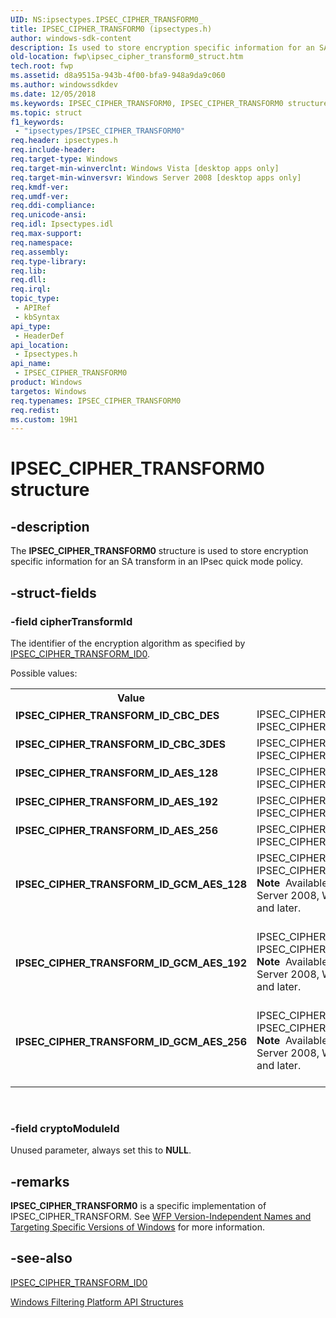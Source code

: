 ```yaml
---
UID: NS:ipsectypes.IPSEC_CIPHER_TRANSFORM0_
title: IPSEC_CIPHER_TRANSFORM0 (ipsectypes.h)
author: windows-sdk-content
description: Is used to store encryption specific information for an SA transform in an IPsec quick mode policy.
old-location: fwp\ipsec_cipher_transform0_struct.htm
tech.root: fwp
ms.assetid: d8a9515a-943b-4f00-bfa9-948a9da9c060
ms.author: windowssdkdev
ms.date: 12/05/2018
ms.keywords: IPSEC_CIPHER_TRANSFORM0, IPSEC_CIPHER_TRANSFORM0 structure [Filtering], IPSEC_CIPHER_TRANSFORM_ID_AES_128, IPSEC_CIPHER_TRANSFORM_ID_AES_192, IPSEC_CIPHER_TRANSFORM_ID_AES_256, IPSEC_CIPHER_TRANSFORM_ID_CBC_3DES, IPSEC_CIPHER_TRANSFORM_ID_CBC_DES, IPSEC_CIPHER_TRANSFORM_ID_GCM_AES_128, IPSEC_CIPHER_TRANSFORM_ID_GCM_AES_192, IPSEC_CIPHER_TRANSFORM_ID_GCM_AES_256, fwp.ipsec_cipher_transform0_struct, ipsectypes/IPSEC_CIPHER_TRANSFORM0
ms.topic: struct
f1_keywords: 
 - "ipsectypes/IPSEC_CIPHER_TRANSFORM0"
req.header: ipsectypes.h
req.include-header: 
req.target-type: Windows
req.target-min-winverclnt: Windows Vista [desktop apps only]
req.target-min-winversvr: Windows Server 2008 [desktop apps only]
req.kmdf-ver: 
req.umdf-ver: 
req.ddi-compliance: 
req.unicode-ansi: 
req.idl: Ipsectypes.idl
req.max-support: 
req.namespace: 
req.assembly: 
req.type-library: 
req.lib: 
req.dll: 
req.irql: 
topic_type:
 - APIRef
 - kbSyntax
api_type:
 - HeaderDef
api_location:
 - Ipsectypes.h
api_name:
 - IPSEC_CIPHER_TRANSFORM0
product: Windows
targetos: Windows
req.typenames: IPSEC_CIPHER_TRANSFORM0
req.redist: 
ms.custom: 19H1
---
```


# IPSEC_CIPHER_TRANSFORM0 structure


## -description


The <b>IPSEC_CIPHER_TRANSFORM0</b> structure is used to store encryption specific information for an SA transform in an IPsec quick mode policy.


## -struct-fields




### -field cipherTransformId

The identifier of the encryption algorithm as specified by <a href="https://docs.microsoft.com/windows/desktop/api/ipsectypes/ns-ipsectypes-ipsec_cipher_transform_id0_">IPSEC_CIPHER_TRANSFORM_ID0</a>.

Possible values:

<table>
<tr>
<th>Value</th>
<th>Meaning</th>
</tr>
<tr>
<td width="40%"><a id="IPSEC_CIPHER_TRANSFORM_ID_CBC_DES"></a><a id="ipsec_cipher_transform_id_cbc_des"></a><dl>
<dt><b>IPSEC_CIPHER_TRANSFORM_ID_CBC_DES</b></dt>
</dl>
</td>
<td width="60%">
   IPSEC_CIPHER_TYPE_DES,
   IPSEC_CIPHER_CONFIG_CBC_DES


</td>
</tr>
<tr>
<td width="40%"><a id="IPSEC_CIPHER_TRANSFORM_ID_CBC_3DES"></a><a id="ipsec_cipher_transform_id_cbc_3des"></a><dl>
<dt><b>IPSEC_CIPHER_TRANSFORM_ID_CBC_3DES</b></dt>
</dl>
</td>
<td width="60%">
   IPSEC_CIPHER_TYPE_3DES,
   IPSEC_CIPHER_CONFIG_CBC_3DES


</td>
</tr>
<tr>
<td width="40%"><a id="IPSEC_CIPHER_TRANSFORM_ID_AES_128"></a><a id="ipsec_cipher_transform_id_aes_128"></a><dl>
<dt><b>IPSEC_CIPHER_TRANSFORM_ID_AES_128</b></dt>
</dl>
</td>
<td width="60%">
   IPSEC_CIPHER_TYPE_AES_128,
   IPSEC_CIPHER_CONFIG_CBC_AES_128


</td>
</tr>
<tr>
<td width="40%"><a id="IPSEC_CIPHER_TRANSFORM_ID_AES_192"></a><a id="ipsec_cipher_transform_id_aes_192"></a><dl>
<dt><b>IPSEC_CIPHER_TRANSFORM_ID_AES_192</b></dt>
</dl>
</td>
<td width="60%">
   IPSEC_CIPHER_TYPE_AES_192,
   IPSEC_CIPHER_CONFIG_CBC_AES_192


</td>
</tr>
<tr>
<td width="40%"><a id="IPSEC_CIPHER_TRANSFORM_ID_AES_256_"></a><a id="ipsec_cipher_transform_id_aes_256_"></a><dl>
<dt><b>IPSEC_CIPHER_TRANSFORM_ID_AES_256 </b></dt>
</dl>
</td>
<td width="60%">
   IPSEC_CIPHER_TYPE_AES_256,
   IPSEC_CIPHER_CONFIG_CBC_AES_256


</td>
</tr>
<tr>
<td width="40%"><a id="IPSEC_CIPHER_TRANSFORM_ID_GCM_AES_128_"></a><a id="ipsec_cipher_transform_id_gcm_aes_128_"></a><dl>
<dt><b>IPSEC_CIPHER_TRANSFORM_ID_GCM_AES_128 </b></dt>
</dl>
</td>
<td width="60%">
   IPSEC_CIPHER_TYPE_AES_128,
   IPSEC_CIPHER_CONFIG_GCM_AES_128


<div class="alert"><b>Note</b>  Available only on Windows Server 2008, Windows Vista with SP1, and later.</div>
<div> </div>
</td>
</tr>
<tr>
<td width="40%"><a id="IPSEC_CIPHER_TRANSFORM_ID_GCM_AES_192"></a><a id="ipsec_cipher_transform_id_gcm_aes_192"></a><dl>
<dt><b>IPSEC_CIPHER_TRANSFORM_ID_GCM_AES_192</b></dt>
</dl>
</td>
<td width="60%">
   IPSEC_CIPHER_TYPE_AES_192,
   IPSEC_CIPHER_CONFIG_GCM_AES_192


<div class="alert"><b>Note</b>  Available only on Windows Server 2008, Windows Vista with SP1, and later.</div>
<div> </div>
</td>
</tr>
<tr>
<td width="40%"><a id="IPSEC_CIPHER_TRANSFORM_ID_GCM_AES_256"></a><a id="ipsec_cipher_transform_id_gcm_aes_256"></a><dl>
<dt><b>IPSEC_CIPHER_TRANSFORM_ID_GCM_AES_256</b></dt>
</dl>
</td>
<td width="60%">
   IPSEC_CIPHER_TYPE_AES_256,
   IPSEC_CIPHER_CONFIG_GCM_AES_256


<div class="alert"><b>Note</b>  Available only on Windows Server 2008, Windows Vista with SP1, and later.</div>
<div> </div>
</td>
</tr>
</table>
 


### -field cryptoModuleId

Unused parameter, always set this to <b>NULL</b>.


## -remarks



<b>IPSEC_CIPHER_TRANSFORM0</b> is a specific implementation of IPSEC_CIPHER_TRANSFORM. See <a href="https://docs.microsoft.com/windows/desktop/FWP/wfp-version-independent-names-and-targeting-specific-versions-of-windows">WFP Version-Independent Names and Targeting Specific Versions of Windows</a>  for more information.




## -see-also




<a href="https://docs.microsoft.com/windows/desktop/api/ipsectypes/ns-ipsectypes-ipsec_cipher_transform_id0_">IPSEC_CIPHER_TRANSFORM_ID0</a>



<a href="https://docs.microsoft.com/windows/desktop/FWP/fwp-structs">Windows Filtering Platform  API Structures</a>
 

 

